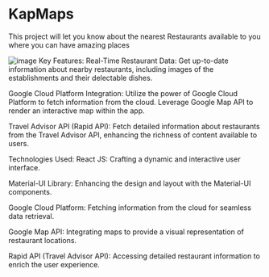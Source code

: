 # KapMaps
This project will let you know about the nearest Restaurants available to you where you can have amazing places 

![image](https://user-images.githubusercontent.com/95988187/236882659-51dc9bd8-fc5c-4cc8-93dc-3df0fe7ff5af.png)
Key Features:
Real-Time Restaurant Data: Get up-to-date information about nearby restaurants, including images of the establishments and their delectable dishes.

Google Cloud Platform Integration: Utilize the power of Google Cloud Platform to fetch information from the cloud. Leverage Google Map API to render an interactive map within the app.

Travel Advisor API (Rapid API): Fetch detailed information about restaurants from the Travel Advisor API, enhancing the richness of content available to users.

Technologies Used:
React JS: Crafting a dynamic and interactive user interface.

Material-UI Library: Enhancing the design and layout with the Material-UI components.

Google Cloud Platform: Fetching information from the cloud for seamless data retrieval.

Google Map API: Integrating maps to provide a visual representation of restaurant locations.

Rapid API (Travel Advisor API): Accessing detailed restaurant information to enrich the user experience.
